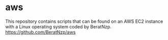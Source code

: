 # aws
This repository contains scripts that can be found on an AWS EC2 instance with a Linux operating system coded by BeratNzp.  
https://github.com/BeratNzp/aws
